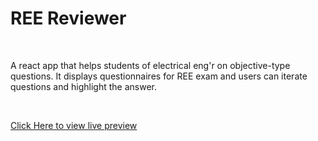 # REE Reviewer

<br />

A react app that helps students of electrical eng'r on objective-type questions. It displays questionnaires for REE exam and users can iterate questions and highlight the answer.

<br />

[Click Here to view live preview](https://jove0610.github.io/ree_reviwer/)
